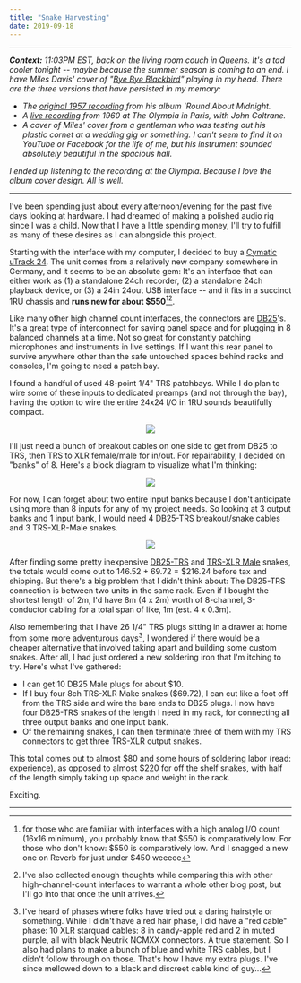 ```yaml
---
title: "Snake Harvesting"
date: 2019-09-18
---  
```

  
-----
  
_**Context:** 11:03PM EST, back on the living room couch in Queens.  It's a tad cooler tonight -- maybe because the summer season is coming to an end. I have Miles Davis' cover of "[Bye Bye Blackbird](https://en.wikipedia.org/wiki/Bye_Bye_Blackbird)" playing in my head. There are the three versions that have persisted in my memory:_
- _The [original 1957 recording](https://www.youtube.com/watch?v=KV2lNHfSXBQ) from his album 'Round About Midnight._
- _A [live recording](https://www.youtube.com/watch?v=x6bz-hByzv4) from 1960 at The Olympia in Paris, with John Coltrane._
- _A cover of Miles' cover from a gentleman who was testing out his plastic cornet at a wedding gig or something. I can't seem to find it on YouTube or Facebook for the life of me, but his instrument sounded absolutely beautiful in the spacious hall._

_I ended up listening to the recording at the Olympia. Because I love the album cover design. All is well._
  
-----
  
I've been spending just about every afternoon/evening for the past five days looking at hardware. I had dreamed of making a polished audio rig since I was a child. Now that I have a little spending money, I'll try to fulfill as many of these desires as I can alongside this project.

Starting with the interface with my computer, I decided to buy a [Cymatic uTrack 24](https://cymaticaudio.com/utrack24-productpage/). The unit comes from a relatively new company somewhere in Germany, and it seems to be an absolute gem: It's an interface that can either work as (1) a standalone 24ch recorder, (2) a standalone 24ch playback device, or (3) a 24in 24out USB interface -- and it fits in a succinct 1RU chassis and **runs new for about $550**[^1][^2].

Like many other high channel count interfaces, the connectors are [DB25](https://en.wikipedia.org/wiki/D-subminiature)'s. It's a great type of interconnect for saving panel space and for plugging in 8 balanced channels at a time. Not so great for constantly patching microphones and instruments in live settings. If I want this rear panel to survive anywhere other than the safe untouched spaces behind racks and consoles, I'm going to need a patch bay.

I found a handful of used 48-point 1/4" TRS patchbays. While I do plan to wire some of these inputs to dedicated preamps (and not through the bay), having the option to wire the entire 24x24 I/O in 1RU sounds beautifully compact.

<p align='center'><img src="//images.weserv.nl/?url=https://github.com/alextongue/live-project/blob/master/_posts/pics/samsonpatch.jpg?raw=true&w=600"></p>

I'll just need a bunch of breakout cables on one side to get from DB25 to TRS, then TRS to XLR female/male for in/out. For repairability, I decided on "banks" of 8. Here's a block diagram to visualize what I'm thinking:

<p align='center'><img src="//images.weserv.nl/?url=https://github.com/alextongue/live-project/blob/master/_posts/pics/blockdiag.png?raw=true&w=600"></p>

For now, I can forget about two entire input banks because I don't anticipate using more than 8 inputs for any of my project needs. So looking at 3 output banks and 1 input bank, I would need 4 DB25-TRS breakout/snake cables and 3 TRS-XLR-Male snakes.

<p align='center'><img src="//images.weserv.nl/?url=https://github.com/alextongue/live-project/blob/master/_posts/pics/blockdiag2.png?raw=true&w=600"></p>

After finding some pretty inexpensive [DB25-TRS](https://www.amazon.com/Hosa-DTP802-Snake-Cable-6-6Ft/dp/B001B2SA30) and [TRS-XLR Male](https://www.monoprice.com/product?c_id=301&cp_id=30110&cs_id=3011005&p_id=601296&seq=1&format=2) snakes, the totals would come out to 146.52 + 69.72 = $216.24 before tax and shipping. But there's a big problem that I didn't think about: The DB25-TRS connection is between two units in the same rack. Even if I bought the shortest length of 2m, I'd have 8m (4 x 2m) worth of 8-channel, 3-conductor cabling for a total span of like, 1m (est. 4 x 0.3m).

Also remembering that I have 26 1/4" TRS plugs sitting in a drawer at home from some more adventurous days[^3], I wondered if there would be a cheaper alternative that involved taking apart and building some custom snakes. After all, I had just ordered a new soldering iron that I'm itching to try. Here's what I've gathered:
- I can get 10 DB25 Male plugs for about $10.
- If I buy four 8ch TRS-XLR Make snakes ($69.72), I can cut like a foot off from the TRS side and wire the bare ends to DB25 plugs. I now have four DB25-TRS snakes of the length I need in my rack, for connecting all three output banks and one input bank.
- Of the remaining snakes, I can then terminate three of them with my TRS connectors to get three TRS-XLR output snakes.

This total comes out to almost $80 and some hours of soldering labor (read: experience), as opposed to almost $220 for off the shelf snakes, with half of the length simply taking up space and weight in the rack.

Exciting.

-----

[^1]: for those who are familiar with interfaces with a high analog I/O count (16x16 minimum), you probably know that $550 is comparatively low. For those who don't know: $550 is comparatively low. And I snagged a new one on Reverb for just under $450 weeeee

[^2]: I've also collected enough thoughts while comparing this with other high-channel-count interfaces to warrant a whole other blog post, but I'll go into that once the unit arrives.

[^3]: I've heard of phases where folks have tried out a daring hairstyle or something. While I didn't have a red hair phase, I did have a "red cable" phase: 10 XLR starquad cables: 8 in candy-apple red and 2 in muted purple, all with black Neutrik NCMXX connectors. A true statement. So I also had plans to make a bunch of blue and white TRS cables, but I didn't follow through on those. That's how I have my extra plugs. I've since mellowed down to a black and discreet cable kind of guy...
